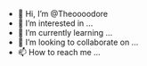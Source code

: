 - 👋 Hi, I’m @Theoooodore
- 👀 I’m interested in ...
- 🌱 I’m currently learning ...
- 💞️ I’m looking to collaborate on ...
- 📫 How to reach me ...

<!---
Theoooodore/Theoooodore is a ✨ special ✨ repository because its `README.md` (this file) appears on your GitHub profile.
You can click the Preview link to take a look at your changes.
--->
